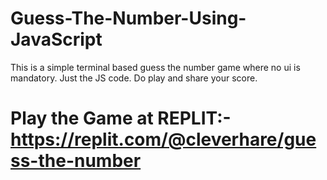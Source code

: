 # Guess-The-Number-Using-JavaScript
This is a simple terminal based guess the number game where no ui is mandatory. Just the JS code. Do play and share your score. 
# Play the Game at REPLIT:- https://replit.com/@cleverhare/guess-the-number
